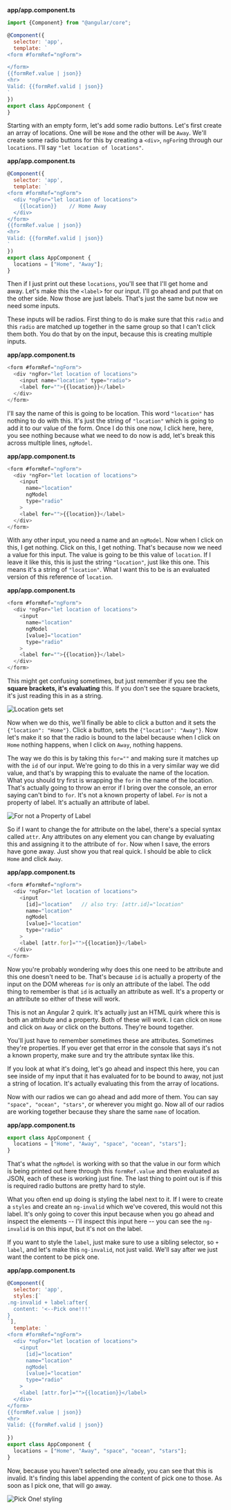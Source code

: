 **app/app.component.ts**
``` javascript
import {Component} from "@angular/core";

@Component({
  selector: 'app',
  template: `
<form #formRef="ngForm">

</form>
{{formRef.value | json}}
<hr>
Valid: {{formRef.valid | json}}
`
})
export class AppComponent {
}
```
Starting with an empty form, let's add some radio buttons. Let's first create an array of locations. One will be `Home` and the other will be `Away`. We'll create some radio buttons for this by creating a  `<div>`, `ngFor`ing through our `locations`. I'll say `"let location of locations"`.

**app/app.component.ts**
``` javascript
@Component({
  selector: 'app',
  template: `
<form #formRef="ngForm">
  <div *ngFor="let location of locations">
    {{location}}    // Home Away
  </div>
</form>
{{formRef.value | json}}
<hr>
Valid: {{formRef.valid | json}}
`
})
export class AppComponent {
  locations = ["Home", "Away"];
}
```
Then if I just print out these `locations`, you'll see that I'll get home and away. Let's make this the `<label>` for our input. I'll go ahead and put that on the other side. Now those are just labels. That's just the same but now we need some inputs.

These inputs will be radios. First thing to do is make sure that this `radio` and this `radio` are matched up together in the same group so that I can't click them both. You do that by on the input, because this is creating multiple inputs.

**app/app.component.ts**
``` javascript
<form #formRef="ngForm">
  <div *ngFor="let location of locations">
    <input name="location" type="radio">
    <label for="">{{location}}</label>   
  </div>
</form>
```
I'll say the name of this is going to be location. This word `"location"` has nothing to do with this. It's just the string of `"location"` which is going to add it to our value of the form. Once I do this one now, I click here, here, you see nothing because what we need to do now is add, let's break this across multiple lines, `ngModel`.

**app/app.component.ts**
``` javascript
<form #formRef="ngForm">
  <div *ngFor="let location of locations">
    <input 
      name="location" 
      ngModel
      type="radio"
    >
    <label for="">{{location}}</label>   
  </div>
</form>
```
With any other input, you need a name and an `ngModel`. Now when I click on this, I get nothing. Click on this, I get nothing. That's because now we need a value for this input. The value is going to be this value of `location`. If I leave it like this, this is just the string `"location"`, just like this one. This means it's a string of `"location"`. What I want this to be is an evaluated version of this reference of `location`. 

**app/app.component.ts**
``` javascript
<form #formRef="ngForm">
  <div *ngFor="let location of locations">
    <input 
      name="location" 
      ngModel
      [value]="location"
      type="radio"
    >
    <label for="">{{location}}</label>   
  </div>
</form>
```
This might get confusing sometimes, but just remember if you see the **square brackets, it's evaluating** this. If you don't see the square brackets, it's just reading this in as a string.

![Location gets set](../images/angular-2-create-radio-buttons-for-angular-2-forms-value-set.png)

Now when we do this, we'll finally be able to click a button and it sets the `{"location": "Home"}`. Click a button, sets the `{"location": "Away"}`. Now let's make it so that the radio is bound to the label because when I click on `Home` nothing happens, when I click on `Away`, nothing happens.

The way we do this is by taking this `for=""` and making sure it matches up with the `id` of our input. We're going to do this in a very similar way we did value, and that's by wrapping this to evaluate the name of the location. What you should try first is wrapping the `for` in the name of the location. That's actually going to throw an error if I bring over the console, an error saying can't bind to `for`. It's not a known property of label. `For` is not a property of label. It's actually an attribute of label.

![For not a Property of Label](../images/angular-2-create-radio-buttons-for-angular-2-forms-error-for-not-property.png)

So if I want to change the for attribute on the label, there's a special syntax called `attr`. Any attributes on any element you can change by evaluating this and assigning it to the attribute of `for`. Now when I save, the errors have gone away. Just show you that real quick. I should be able to click `Home` and click `Away`.

**app/app.component.ts**
``` javascript
<form #formRef="ngForm">
  <div *ngFor="let location of locations">
    <input 
      [id]="location"   // also try: [attr.id]="location"
      name="location" 
      ngModel
      [value]="location"
      type="radio"
    >
    <label [attr.for]="">{{location}}</label>   
  </div>
</form>
```
Now you're probably wondering why does this one need to be attribute and this one doesn't need to be. That's because `id` is actually a property of the input on the DOM whereas `for` is only an attribute of the label. The odd thing to remember is that `id` is actually an attribute as well. It's a property or an attribute so either of these will work.

This is not an Angular 2 quirk. It's actually just an HTML quirk where this is both an attribute and a property. Both of these will work. I can click on `Home` and click on `Away` or click on the buttons. They're bound together.

You'll just have to remember sometimes these are attributes. Sometimes they're properties. If you ever get that error in the console that says it's not a known property, make sure and try the attribute syntax like this.

If you look at what it's doing, let's go ahead and inspect this here, you can see inside of my input that it has evaluated for to be bound to away, not just a string of location. It's actually evaluating this from the array of locations.

Now with our radios we can go ahead and add more of them. You can say `"space", "ocean", "stars"`, or wherever you might go. Now all of our radios are working together because they share the same `name` of location.

**app/app.component.ts**
``` javascript
export class AppComponent {
  locations = ["Home", "Away", "space", "ocean", "stars"];
}
```
That's what the `ngModel` is working with so that the value in our form which is being printed out here through this `formRef.value` and then evaluated as JSON, each of these is working just fine. The last thing to point out is if this is required radio buttons are pretty hard to style.

What you often end up doing is styling the label next to it. If I were to create a `styles` and create an `ng-invalid` which we've covered, this would not this label. It's only going to cover this input because when you go ahead and inspect the elements -- I'll inspect this input here -- you can see the `ng-invalid` is on this input, but it's not on the label.

If you want to style the `label`, just make sure to use a sibling selector, so `+ label`, and let's make this `ng-invalid`, not just valid. We'll say after we just want the content to be pick one.

**app/app.component.ts**
``` javascript
@Component({
  selector: 'app',
  styles:[`
.ng-invalid + label:after{
  content: '<--Pick one!!!'
}
`],
  template: `
<form #formRef="ngForm">
  <div *ngFor="let location of locations">
    <input 
      [id]="location"  
      name="location" 
      ngModel
      [value]="location"
      type="radio"
    >
    <label [attr.for]="">{{location}}</label>   
  </div>
</form>
{{formRef.value | json}}
<hr>
Valid: {{formRef.valid | json}}
`
})
export class AppComponent {
  locations = ["Home", "Away", "space", "ocean", "stars"];
}
```
Now, because you haven't selected one already, you can see that this is invalid. It's finding this label appending the content of pick one to those. As soon as I pick one, that will go away.

![Pick One! styling](../images/angular-2-create-radio-buttons-for-angular-2-forms-final-example.png)